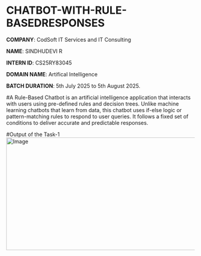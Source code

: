 # CHATBOT-WITH-RULE-BASEDRESPONSES

**COMPANY**: CodSoft IT Services and IT Consulting

**NAME**: SINDHUDEVI R

**INTERN ID**: CS25RY83045

**DOMAIN NAME**: Artifical Intelligence

**BATCH DURATION**: 5th July 2025 to 5th August 2025.

#A Rule-Based Chatbot is an artificial intelligence application that interacts with users using pre-defined rules and decision trees. Unlike machine learning chatbots that learn from data, this chatbot uses if-else logic or pattern-matching rules to respond to user queries. It follows a fixed set of conditions to deliver accurate and predictable responses.

#Output of the Task-1
<img width="1192" height="302" alt="Image" src="https://github.com/user-attachments/assets/36b3e9f5-b573-4cfe-9f0c-a363d6a241c4" />
